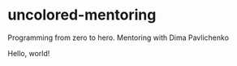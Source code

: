 # uncolored-mentoring
Programming from zero to hero. Mentoring with Dima Pavlichenko


Hello, world!

